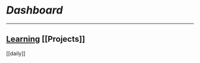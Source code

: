 # *Dashboard*
------------------------------------

[Learning](Learning)
[[Projects]]
----------------------
[[daily]]


